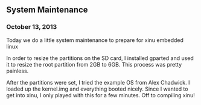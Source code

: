 ## System Maintenance
### October 13, 2013

Today we do a little system maintenance to prepare for xinu embedded linux

In order to resize the partitions on the SD card, I installed gparted and used
it to resize the root partition from 2GB to 6GB. This process was pretty
painless.

After the partitions were set, I tried the example OS from Alex Chadwick. I
loaded up the kernel.img and everything booted nicely. Since I wanted to get
into xinu, I only played with this for a few minutes. Off to compiling xinu!


